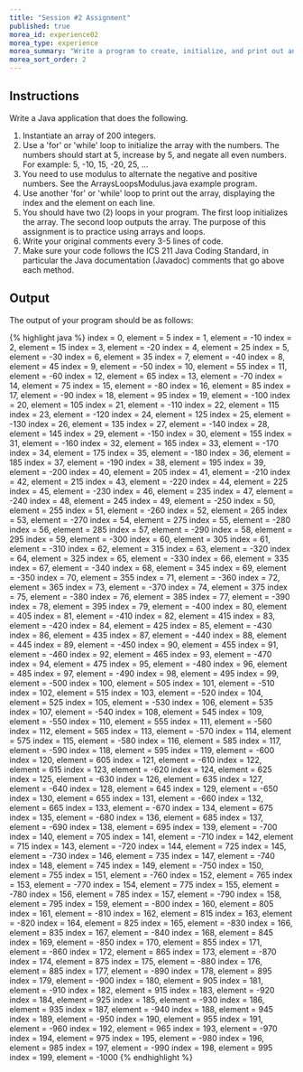 ```yaml
---
title: "Session #2 Assignment"
published: true
morea_id: experience02
morea_type: experience
morea_summary: "Write a program to create, initialize, and print out an array"
morea_sort_order: 2
---
```


## Instructions

Write a Java application that does the following.

1. Instantiate an array of 200 integers.
2. Use a 'for' or 'while' loop to initialize the array with the numbers. The numbers should start at 5, increase by 5, and negate all even numbers. For example: 5, -10, 15, -20, 25, ...
3. You need to use modulus to alternate the negative and positive numbers. See the ArraysLoopsModulus.java example program.
4. Use another 'for' or 'while' loop to print out the array, displaying the index and the element on each line.
5. You should have two (2) loops in your program. The first loop initializes the array. The second loop outputs the array. The purpose of this assignment is to practice using arrays and loops.
6. Write your original comments every 3-5 lines of code.
7. Make sure your code follows the ICS 211 Java Coding Standard, in particular the Java documentation (Javadoc) comments that go above each method.

## Output

The output of your program should be as follows:

{% highlight java %}
index = 0, element = 5
index = 1, element = -10
index = 2, element = 15
index = 3, element = -20
index = 4, element = 25
index = 5, element = -30
index = 6, element = 35
index = 7, element = -40
index = 8, element = 45
index = 9, element = -50
index = 10, element = 55
index = 11, element = -60
index = 12, element = 65
index = 13, element = -70
index = 14, element = 75
index = 15, element = -80
index = 16, element = 85
index = 17, element = -90
index = 18, element = 95
index = 19, element = -100
index = 20, element = 105
index = 21, element = -110
index = 22, element = 115
index = 23, element = -120
index = 24, element = 125
index = 25, element = -130
index = 26, element = 135
index = 27, element = -140
index = 28, element = 145
index = 29, element = -150
index = 30, element = 155
index = 31, element = -160
index = 32, element = 165
index = 33, element = -170
index = 34, element = 175
index = 35, element = -180
index = 36, element = 185
index = 37, element = -190
index = 38, element = 195
index = 39, element = -200
index = 40, element = 205
index = 41, element = -210
index = 42, element = 215
index = 43, element = -220
index = 44, element = 225
index = 45, element = -230
index = 46, element = 235
index = 47, element = -240
index = 48, element = 245
index = 49, element = -250
index = 50, element = 255
index = 51, element = -260
index = 52, element = 265
index = 53, element = -270
index = 54, element = 275
index = 55, element = -280
index = 56, element = 285
index = 57, element = -290
index = 58, element = 295
index = 59, element = -300
index = 60, element = 305
index = 61, element = -310
index = 62, element = 315
index = 63, element = -320
index = 64, element = 325
index = 65, element = -330
index = 66, element = 335
index = 67, element = -340
index = 68, element = 345
index = 69, element = -350
index = 70, element = 355
index = 71, element = -360
index = 72, element = 365
index = 73, element = -370
index = 74, element = 375
index = 75, element = -380
index = 76, element = 385
index = 77, element = -390
index = 78, element = 395
index = 79, element = -400
index = 80, element = 405
index = 81, element = -410
index = 82, element = 415
index = 83, element = -420
index = 84, element = 425
index = 85, element = -430
index = 86, element = 435
index = 87, element = -440
index = 88, element = 445
index = 89, element = -450
index = 90, element = 455
index = 91, element = -460
index = 92, element = 465
index = 93, element = -470
index = 94, element = 475
index = 95, element = -480
index = 96, element = 485
index = 97, element = -490
index = 98, element = 495
index = 99, element = -500
index = 100, element = 505
index = 101, element = -510
index = 102, element = 515
index = 103, element = -520
index = 104, element = 525
index = 105, element = -530
index = 106, element = 535
index = 107, element = -540
index = 108, element = 545
index = 109, element = -550
index = 110, element = 555
index = 111, element = -560
index = 112, element = 565
index = 113, element = -570
index = 114, element = 575
index = 115, element = -580
index = 116, element = 585
index = 117, element = -590
index = 118, element = 595
index = 119, element = -600
index = 120, element = 605
index = 121, element = -610
index = 122, element = 615
index = 123, element = -620
index = 124, element = 625
index = 125, element = -630
index = 126, element = 635
index = 127, element = -640
index = 128, element = 645
index = 129, element = -650
index = 130, element = 655
index = 131, element = -660
index = 132, element = 665
index = 133, element = -670
index = 134, element = 675
index = 135, element = -680
index = 136, element = 685
index = 137, element = -690
index = 138, element = 695
index = 139, element = -700
index = 140, element = 705
index = 141, element = -710
index = 142, element = 715
index = 143, element = -720
index = 144, element = 725
index = 145, element = -730
index = 146, element = 735
index = 147, element = -740
index = 148, element = 745
index = 149, element = -750
index = 150, element = 755
index = 151, element = -760
index = 152, element = 765
index = 153, element = -770
index = 154, element = 775
index = 155, element = -780
index = 156, element = 785
index = 157, element = -790
index = 158, element = 795
index = 159, element = -800
index = 160, element = 805
index = 161, element = -810
index = 162, element = 815
index = 163, element = -820
index = 164, element = 825
index = 165, element = -830
index = 166, element = 835
index = 167, element = -840
index = 168, element = 845
index = 169, element = -850
index = 170, element = 855
index = 171, element = -860
index = 172, element = 865
index = 173, element = -870
index = 174, element = 875
index = 175, element = -880
index = 176, element = 885
index = 177, element = -890
index = 178, element = 895
index = 179, element = -900
index = 180, element = 905
index = 181, element = -910
index = 182, element = 915
index = 183, element = -920
index = 184, element = 925
index = 185, element = -930
index = 186, element = 935
index = 187, element = -940
index = 188, element = 945
index = 189, element = -950
index = 190, element = 955
index = 191, element = -960
index = 192, element = 965
index = 193, element = -970
index = 194, element = 975
index = 195, element = -980
index = 196, element = 985
index = 197, element = -990
index = 198, element = 995
index = 199, element = -1000
{% endhighlight %}